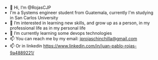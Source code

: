 - 👋 Hi, I’m @RojasCJP
-   I'm a Systems engineer student from Guatemala, currently I'm studying in San Carlos University
- 👀 I’m interested in learning new skills, and grow up as a person, in my professional life as in my personal life
- 🌱 I’m currently learning some devops technologies
- 📫 You can reach me by my email: jprojaschinchilla@gmail.com
- 📫 Or in linkedin https://www.linkedin.com/in/juan-pablo-rojas-9a4889221/

<!---
RojasCJP/RojasCJP is a ✨ special ✨ repository because its `README.md` (this file) appears on your GitHub profile.
You can click the Preview link to take a look at your changes.
--->
